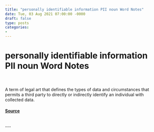```yaml
---
title: "personally identifiable information PII noun Word Notes"
date: Tue, 03 Aug 2021 07:00:00 -0000
draft: false
type: posts
categories: 
- 
---
```

# personally identifiable information PII noun Word Notes

<br/>

<br/>
A term of legal art that defines the types of data and circumstances that permits a third party to directly or indirectly identify an individual with collected data.

#### [Source](https://thecyberwire.com/podcasts/word-notes/58/notes)

<br/>
---
